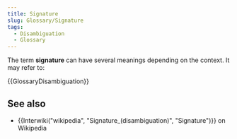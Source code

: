 ```yaml
---
title: Signature
slug: Glossary/Signature
tags:
  - Disambiguation
  - Glossary
---
```

<p>The term <strong>signature</strong> can have several meanings depending on the context. It may refer to:</p>

<p>{{GlossaryDisambiguation}}</p>

<h2 id="see_also">See also</h2>

<ul>
 <li>{{Interwiki("wikipedia", "Signature_(disambiguation)", "Signature")}} on Wikipedia</li>
</ul>
